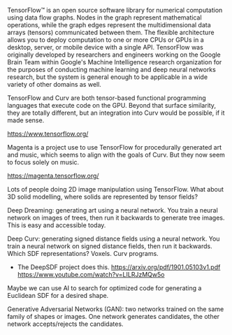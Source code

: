 TensorFlow™ is an open source software library for numerical computation
using data flow graphs. Nodes in the graph represent mathematical operations,
while the graph edges represent the multidimensional data arrays (tensors)
communicated between them. The flexible architecture allows you to deploy
computation to one or more CPUs or GPUs in a desktop, server, or mobile
device with a single API. TensorFlow was originally developed by researchers
and engineers working on the Google Brain Team within Google's Machine
Intelligence research organization for the purposes of conducting machine
learning and deep neural networks research, but the system is general enough
to be applicable in a wide variety of other domains as well.

TensorFlow and Curv are both tensor-based functional programming languages
that execute code on the GPU. Beyond that surface similarity, they are totally
different, but an integration into Curv would be possible, if it made sense.

https://www.tensorflow.org/

Magenta is a project use to use TensorFlow for procedurally generated
art and music, which seems to align with the goals of Curv.
But they now seem to focus solely on music.

https://magenta.tensorflow.org/

Lots of people doing 2D image manipulation using TensorFlow.
What about 3D solid modelling, where solids are represented by tensor fields?

Deep Dreaming: generating art using a neural network. You train a neural network
on images of trees, then run it backwards to generate tree images.
This is easy and accessible today.

Deep Curv: generating signed distance fields using a neural network.
You train a neural network on signed distance fields, then run it backwards.
Which SDF representations? Voxels. Curv programs.
* The DeepSDF project does this.
  https://arxiv.org/pdf/1901.05103v1.pdf
  https://www.youtube.com/watch?v=LILRJzMQw5o

Maybe we can use AI to search for optimized code for generating a Euclidean
SDF for a desired shape.

Generative Adversarial Networks (GAN): two networks trained on the same
family of shapes or images. One network generates candidates, the other network
accepts/rejects the candidates.

